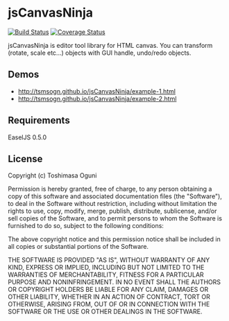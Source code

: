 
# jsCanvasNinja

[![Build Status](https://travis-ci.org/tsmsogn/jsCanvasNinja.svg?branch=master)](https://travis-ci.org/tsmsogn/jsCanvasNinja)
[![Coverage Status](https://coveralls.io/repos/tsmsogn/jsCanvasNinja/badge.png)](https://coveralls.io/r/tsmsogn/jsCanvasNinja)

jsCanvasNinja is editor tool library for HTML canvas. You can transform (rotate, scale etc...) objects with GUI handle, undo/redo objects.

## Demos

- <http://tsmsogn.github.io/jsCanvasNinja/example-1.html>
- <http://tsmsogn.github.io/jsCanvasNinja/example-2.html>

## Requirements

EaselJS 0.5.0

## License

Copyright (c) Toshimasa Oguni

Permission is hereby granted, free of charge, to any person
obtaining a copy of this software and associated documentation
files (the "Software"), to deal in the Software without
restriction, including without limitation the rights to use,
copy, modify, merge, publish, distribute, sublicense, and/or sell
copies of the Software, and to permit persons to whom the
Software is furnished to do so, subject to the following
conditions:

The above copyright notice and this permission notice shall be
included in all copies or substantial portions of the Software.

THE SOFTWARE IS PROVIDED "AS IS", WITHOUT WARRANTY OF ANY KIND,
EXPRESS OR IMPLIED, INCLUDING BUT NOT LIMITED TO THE WARRANTIES
OF MERCHANTABILITY, FITNESS FOR A PARTICULAR PURPOSE AND
NONINFRINGEMENT. IN NO EVENT SHALL THE AUTHORS OR COPYRIGHT
HOLDERS BE LIABLE FOR ANY CLAIM, DAMAGES OR OTHER LIABILITY,
WHETHER IN AN ACTION OF CONTRACT, TORT OR OTHERWISE, ARISING
FROM, OUT OF OR IN CONNECTION WITH THE SOFTWARE OR THE USE OR
OTHER DEALINGS IN THE SOFTWARE.